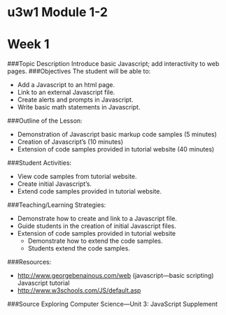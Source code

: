# u3w1 Module 1-2

# Week 1

###Topic Description
Introduce basic Javascript; add interactivity to web pages.
###Objectives
The student will be able to:
- Add a Javascript to an html page.
- Link to an external Javascript file.
- Create alerts and prompts in Javascript.
- Write basic math statements in Javascript.

###Outline of the Lesson:
- Demonstration of Javascript basic markup code samples (5 minutes)
- Creation of Javascript’s (10 minutes)
- Extension of code samples provided in tutorial website (40 minutes)

###Student Activities:
- View code samples from tutorial website.
- Create initial Javascript’s.
- Extend code samples provided in tutorial website.

###Teaching/Learning Strategies:
- Demonstrate how to create and link to a Javascript file.
- Guide students in the creation of initial Javascript files.
- Extension of code samples provided in tutorial website
    - Demonstrate how to extend the code samples.
    - Students extend the code samples.

###Resources:
- http://www.georgebenainous.com/web (javascript—basic scripting) Javascript tutorial
- http://www.w3schools.com/JS/default.asp

###Source
Exploring Computer Science—Unit 3: JavaScript Supplement
